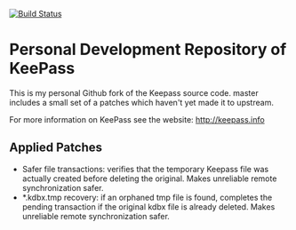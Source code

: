 [![Build Status](https://travis-ci.org/wrouesnel/keepass.svg?branch=master)](https://travis-ci.org/wrouesnel/keepass)

# Personal Development Repository of KeePass

This is my personal Github fork of the Keepass source code. master includes
a small set of a patches which haven't yet made it to upstream.

For more information on KeePass see the website: http://keepass.info

## Applied Patches
 * Safer file transactions: verifies that the temporary Keepass file was
   actually created before deleting the original. Makes unreliable remote
   synchronization safer.
 * *.kdbx.tmp recovery: if an orphaned tmp file is found, completes the
   pending transaction if the original kdbx file is already deleted. Makes
   unreliable remote synchronization safer.
